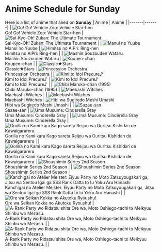 # Anime Schedule for Sunday
Here is a list of anime that aired on **Sunday** 
| Anime | Anime |
|-------|-------|
| ![Go! Go! Vehicle Zoo: Vehicle Star-hen](https://cdn.myanimelist.net/images/anime/1889/148647.webp)<br>Go! Go! Vehicle Zoo: Vehicle Star-hen | ![Sai-Kyo-Oh! Zukan: The Ultimate Tournament](https://cdn.myanimelist.net/images/anime/1607/148624.webp)<br>Sai-Kyo-Oh! Zukan: The Ultimate Tournament |
| ![Manul no Yuube](https://cdn.myanimelist.net/images/anime/1980/96936.webp)<br>Manul no Yuube | ![Himitsu no AiPri: Ring-hen](https://cdn.myanimelist.net/images/anime/1799/148164.webp)<br>Himitsu no AiPri: Ring-hen |
| ![Mashin Souzouden Wataru](https://cdn.myanimelist.net/images/anime/1550/145123.webp)<br>Mashin Souzouden Wataru | ![Koupen-chan](https://cdn.myanimelist.net/images/anime/1533/146981.webp)<br>Koupen-chan |
| ![Classic★Stars](https://cdn.myanimelist.net/images/anime/1564/148380.webp)<br>Classic★Stars | ![Princession Orchestra](https://cdn.myanimelist.net/images/anime/1735/146986.webp)<br>Princession Orchestra |
| ![Kimi to Idol Precure♪](https://cdn.myanimelist.net/images/anime/1277/147358.webp)<br>Kimi to Idol Precure♪ | ![Kimi to Idol Precure♪](https://cdn.myanimelist.net/images/anime/1277/147358.webp)<br>Kimi to Idol Precure♪ |
| ![Chibi Maruko-chan (1995)](https://cdn.myanimelist.net/images/anime/1108/100604.webp)<br>Chibi Maruko-chan (1995) | ![Maebashi Witches](https://cdn.myanimelist.net/images/anime/1907/148540.webp)<br>Maebashi Witches |
| ![Maebashi Witches](https://cdn.myanimelist.net/images/anime/1907/148540.webp)<br>Maebashi Witches | ![Hibi wa Sugiredo Meshi Umashi](https://cdn.myanimelist.net/images/anime/1221/148863.webp)<br>Hibi wa Sugiredo Meshi Umashi |
| ![Sazae-san](https://cdn.myanimelist.net/images/anime/1008/98996.webp)<br>Sazae-san | ![Uma Musume: Cinderella Gray](https://cdn.myanimelist.net/images/anime/1626/148097.webp)<br>Uma Musume: Cinderella Gray |
| ![Uma Musume: Cinderella Gray](https://cdn.myanimelist.net/images/anime/1626/148097.webp)<br>Uma Musume: Cinderella Gray | ![Gorilla no Kami kara Kago sareta Reijou wa Ouritsu Kishidan de Kawaigarareru](https://cdn.myanimelist.net/images/anime/1714/148317.webp)<br>Gorilla no Kami kara Kago sareta Reijou wa Ouritsu Kishidan de Kawaigarareru |
| ![Gorilla no Kami kara Kago sareta Reijou wa Ouritsu Kishidan de Kawaigarareru](https://cdn.myanimelist.net/images/anime/1714/148317.webp)<br>Gorilla no Kami kara Kago sareta Reijou wa Ouritsu Kishidan de Kawaigarareru | ![Shoushimin Series 2nd Season](https://cdn.myanimelist.net/images/anime/1224/148321.webp)<br>Shoushimin Series 2nd Season |
| ![Shoushimin Series 2nd Season](https://cdn.myanimelist.net/images/anime/1224/148321.webp)<br>Shoushimin Series 2nd Season | ![Kanchigai no Atelier Meister: Eiyuu Party no Moto Zatsuyougakari ga, Jitsu wa Sentou Igai ga SSS Rank Datta to Iu Yoku Aru Hanashi](https://cdn.myanimelist.net/images/anime/1743/148272.webp)<br>Kanchigai no Atelier Meister: Eiyuu Party no Moto Zatsuyougakari ga, Jitsu wa Sentou Igai ga SSS Rank Datta to Iu Yoku Aru Hanashi |
| ![Ore wa Seikan Kokka no Akutoku Ryoushu!](https://cdn.myanimelist.net/images/anime/1703/148600.webp)<br>Ore wa Seikan Kokka no Akutoku Ryoushu! | ![A-Rank Party wo Ridatsu shita Ore wa, Moto Oshiego-tachi to Meikyuu Shinbu wo Mezasu.](https://cdn.myanimelist.net/images/anime/1378/148615.webp)<br>A-Rank Party wo Ridatsu shita Ore wa, Moto Oshiego-tachi to Meikyuu Shinbu wo Mezasu. |
| ![A-Rank Party wo Ridatsu shita Ore wa, Moto Oshiego-tachi to Meikyuu Shinbu wo Mezasu.](https://cdn.myanimelist.net/images/anime/1378/148615.webp)<br>A-Rank Party wo Ridatsu shita Ore wa, Moto Oshiego-tachi to Meikyuu Shinbu wo Mezasu. |  |
